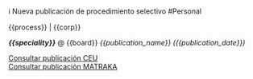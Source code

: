 ℹ️ Nueva publicación de procedimiento selectivo \#Personal

{{process}} \| {{corp}}

__*{{speciality}}*__ @ {{board}}
_{{publication_name}} \({{publication_date}}\)_

[Consultar publicación CEU]({{marks_url}})  
[Consultar publicación MATRAKA]({{api_screen_url}})
